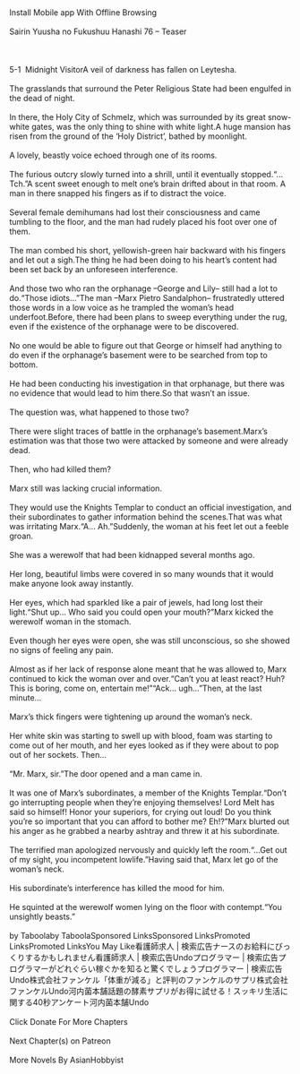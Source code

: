 <br/><br/>
        <br/><br/>
Install Mobile app With Offline Browsing<br/><br/>
Sairin Yuusha no Fukushuu Hanashi 76 – Teaser<br/><br/>
 <br/><br/>
5-1  Midnight VisitorA veil of darkness has fallen on Leytesha.<br/><br/>
The grasslands that surround the Peter Religious State had been engulfed in the dead of night.<br/><br/>
In there, the Holy City of Schmelz, which was surrounded by its great snow-white gates, was the only thing to shine with white light.A huge mansion has risen from the ground of the ‘Holy District’, bathed by moonlight.<br/><br/>
A lovely, beastly voice echoed through one of its rooms.<br/><br/>
The furious outcry slowly turned into a shrill, until it eventually stopped.“…Tch.”A scent sweet enough to melt one’s brain drifted about in that room. A man in there snapped his fingers as if to distract the voice.<br/><br/>
Several female demihumans had lost their consciousness and came tumbling to the floor, and the man had rudely placed his foot over one of them.<br/><br/>
The man combed his short, yellowish-green hair backward with his fingers and let out a sigh.The thing he had been doing to his heart’s content had been set back by an unforeseen interference.<br/><br/>
And those two who ran the orphanage –George and Lily– still had a lot to do.“Those idiots…”The man –Marx Pietro Sandalphon– frustratedly uttered those words in a low voice as he trampled the woman’s head underfoot.Before, there had been plans to sweep everything under the rug, even if the existence of the orphanage were to be discovered.<br/><br/>
No one would be able to figure out that George or himself had anything to do even if the orphanage’s basement were to be searched from top to bottom.<br/><br/>
He had been conducting his investigation in that orphanage, but there was no evidence that would lead to him there.So that wasn’t an issue.<br/><br/>
The question was, what happened to those two?<br/><br/>
There were slight traces of battle in the orphanage’s basement.Marx’s estimation was that those two were attacked by someone and were already dead.<br/><br/>
Then, who had killed them?<br/><br/>
Marx still was lacking crucial information.<br/><br/>
They would use the Knights Templar to conduct an official investigation, and their subordinates to gather information behind the scenes.That was what was irritating Marx.“A… Ah.”Suddenly, the woman at his feet let out a feeble groan.<br/><br/>
She was a werewolf that had been kidnapped several months ago.<br/><br/>
Her long, beautiful limbs were covered in so many wounds that it would make anyone look away instantly.<br/><br/>
Her eyes, which had sparkled like a pair of jewels, had long lost their light.“Shut up… Who said you could open your mouth?”Marx kicked the werewolf woman in the stomach.<br/><br/>
Even though her eyes were open, she was still unconscious, so she showed no signs of feeling any pain.<br/><br/>
Almost as if her lack of response alone meant that he was allowed to, Marx continued to kick the woman over and over.“Can’t you at least react? Huh? This is boring, come on, entertain me!”“Ack… ugh…”Then, at the last minute…<br/><br/>
Marx’s thick fingers were tightening up around the woman’s neck.<br/><br/>
Her white skin was starting to swell up with blood, foam was starting to come out of her mouth, and her eyes looked as if they were about to pop out of her sockets. Then…<br/><br/>
“Mr. Marx, sir.”The door opened and a man came in.<br/><br/>
It was one of Marx’s subordinates, a member of the Knights Templar.“Don’t go interrupting people when they’re enjoying themselves! Lord Melt has said so himself! Honor your superiors, for crying out loud! Do you think you’re so important that you can afford to bother me? Eh!?”Marx blurted out his anger as he grabbed a nearby ashtray and threw it at his subordinate.<br/><br/>
The terrified man apologized nervously and quickly left the room.“…Get out of my sight, you incompetent lowlife.”Having said that, Marx let go of the woman’s neck.<br/><br/>
His subordinate’s interference has killed the mood for him.<br/><br/>
He squinted at the werewolf women lying on the floor with contempt.“You unsightly beasts.”<br/><br/>
by Taboolaby TaboolaSponsored LinksSponsored LinksPromoted LinksPromoted LinksYou May Like看護師求人 | 検索広告ナースのお給料にびっくりするかもしれません看護師求人 | 検索広告Undoプログラマー | 検索広告プログラマーがどれぐらい稼ぐかを知ると驚くでしょうプログラマー | 検索広告Undo株式会社ファンケル「体重が減る」と評判のファンケルのサプリ株式会社ファンケルUndo河内菌本舗話題の酵素サプリがお得に試せる！スッキリ生活に関する40秒アンケート河内菌本舗Undo<br/><br/>
Click Donate For More Chapters<br/><br/>
Next Chapter(s) on Patreon<br/><br/>
More Novels By AsianHobbyist<br/><br/>
